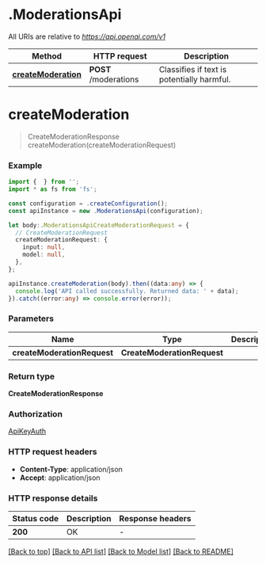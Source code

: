 # .ModerationsApi

All URIs are relative to *https://api.openai.com/v1*

Method | HTTP request | Description
------------- | ------------- | -------------
[**createModeration**](ModerationsApi.md#createModeration) | **POST** /moderations | Classifies if text is potentially harmful.


# **createModeration**
> CreateModerationResponse createModeration(createModerationRequest)


### Example


```typescript
import {  } from '';
import * as fs from 'fs';

const configuration = .createConfiguration();
const apiInstance = new .ModerationsApi(configuration);

let body:.ModerationsApiCreateModerationRequest = {
  // CreateModerationRequest
  createModerationRequest: {
    input: null,
    model: null,
  },
};

apiInstance.createModeration(body).then((data:any) => {
  console.log('API called successfully. Returned data: ' + data);
}).catch((error:any) => console.error(error));
```


### Parameters

Name | Type | Description  | Notes
------------- | ------------- | ------------- | -------------
 **createModerationRequest** | **CreateModerationRequest**|  |


### Return type

**CreateModerationResponse**

### Authorization

[ApiKeyAuth](README.md#ApiKeyAuth)

### HTTP request headers

 - **Content-Type**: application/json
 - **Accept**: application/json


### HTTP response details
| Status code | Description | Response headers |
|-------------|-------------|------------------|
**200** | OK |  -  |

[[Back to top]](#) [[Back to API list]](README.md#documentation-for-api-endpoints) [[Back to Model list]](README.md#documentation-for-models) [[Back to README]](README.md)


